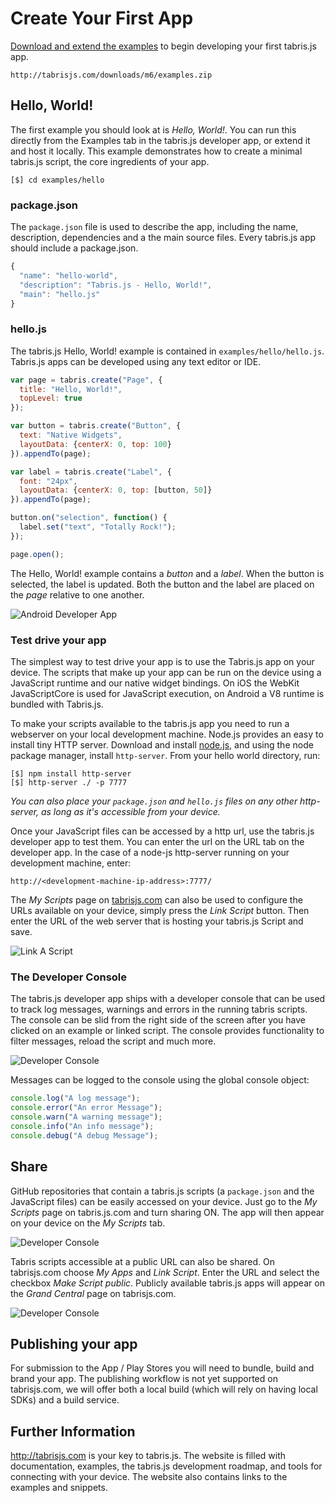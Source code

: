 # Create Your First App
[Download and extend the examples](http://tabrisjs.com/downloads/m6/examples.zip) to begin developing your first tabris.js app.

    http://tabrisjs.com/downloads/m6/examples.zip

## Hello, World!
The first example you should look at is *Hello, World!*. You can run this directly from the Examples tab in the tabris.js developer app, or extend it and host it locally. This example demonstrates how to create a minimal tabris.js script, the core ingredients of your app.

    [$] cd examples/hello

### package.json
The `package.json` file is used to describe the app, including the name, description, dependencies and a the main source files. Every tabris.js app should include a package.json.
```js
{
  "name": "hello-world",
  "description": "Tabris.js - Hello, World!",
  "main": "hello.js"
}
```

### hello.js
The tabris.js Hello, World! example is contained in `examples/hello/hello.js`. Tabris.js apps can be developed using any text editor or IDE.

```js
var page = tabris.create("Page", {
  title: "Hello, World!",
  topLevel: true
});

var button = tabris.create("Button", {
  text: "Native Widgets",
  layoutData: {centerX: 0, top: 100}
}).appendTo(page);

var label = tabris.create("Label", {
  font: "24px",
  layoutData: {centerX: 0, top: [button, 50]}
}).appendTo(page);

button.on("selection", function() {
  label.set("text", "Totally Rock!");
});

page.open();
```

The Hello, World! example contains a *button* and a *label*. When the button is selected, the label is updated. Both the button and the label are placed on the *page* relative to one another.

![Android Developer App](img/hello.png)

### Test drive your app
The simplest way to test drive your app is to use the Tabris.js app on your device. The scripts that make up your app can be run on the device using a JavaScript runtime and our native widget bindings. On iOS the WebKit JavaScriptCore is used for JavaScript execution, on Android a V8 runtime is bundled with Tabris.js.

To make your scripts available to the tabris.js app you need to run a  webserver on your local development machine. Node.js provides an easy to install tiny HTTP server. Download and install [node.js](http://nodejs.org/), and using the node package manager, install `http-server`. From your hello world directory, run:

    [$] npm install http-server
    [$] http-server ./ -p 7777

*You can also place your `package.json` and `hello.js` files on any other http-server, as long as it's accessible from your device.*

Once your JavaScript files can be accessed by a http url, use the tabris.js developer app to test them. You can enter the url on the URL tab on the developer app. In the case of a node-js http-server running on your development machine, enter:

    http://<development-machine-ip-address>:7777/

The *My Scripts* page on [tabrisjs.com](http://tabrisjs.com) can also be used to configure the URLs available on your device, simply press the *Link Script* button. Then enter the URL of the web server that is hosting your tabris.js Script and save.

![Link A Script](img/link-app.png)

### The Developer Console
The tabris.js developer app ships with a developer console that can be used to track log messages, warnings and errors in the running tabris scripts. The console can be slid from the right side of the screen after you have clicked on an example or linked script. The console provides functionality to filter messages, reload the script and much more.

![Developer Console](img/console-android.png)

Messages can be logged to the console using the global console object:

```js
console.log("A log message");
console.error("An error Message");
console.warn("A warning message");
console.info("An info message");
console.debug("A debug Message");
```

## Share
GitHub repositories that contain a tabris.js scripts (a `package.json` and the JavaScript files) can be easily accessed on your device. Just go to the *My Scripts* page on tabris.js.com and turn sharing ON. The app will then appear on your device on the *My Scripts* tab.

![Developer Console](img/link-github.png)

Tabris scripts accessible at a public URL can also be shared. On tabrisjs.com choose *My Apps* and *Link Script*. Enter the URL and select the checkbox *Make Script public*. Publicly available tabris.js apps will appear on the *Grand Central* page on tabrisjs.com.

![Developer Console](img/share-public.png)

## Publishing your app

For submission to the App / Play Stores you will need to bundle, build and brand your app. The publishing workflow is not yet supported on tabrisjs.com, we will offer both a local build (which will rely on having local SDKs) and a build service.


## Further Information
http://tabrisjs.com is your key to tabris.js. The website is filled with documentation, examples, the tabris.js development roadmap, and tools for connecting with your device. The website also contains links to the examples and snippets.
